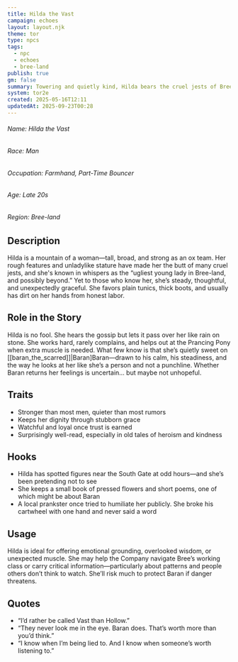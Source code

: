 ```yaml
---
title: Hilda the Vast
campaign: echoes
layout: layout.njk
theme: tor
type: npcs
tags:
  - npc
  - echoes
  - bree-land
publish: true
gm: false
summary: Towering and quietly kind, Hilda bears the cruel jests of Bree with dignity—and carries a soft spot for Baran.
system: tor2e
created: 2025-05-16T12:11
updatedAt: 2025-09-23T00:28
---
```

###### Name: Hilda the Vast  
###### Race: Man  
###### Occupation: Farmhand, Part-Time Bouncer  
###### Age: Late 20s  
###### Region: Bree-land  

## Description
Hilda is a mountain of a woman—tall, broad, and strong as an ox team. Her rough features and unladylike stature have made her the butt of many cruel jests, and she's known in whispers as the “ugliest young lady in Bree-land, and possibly beyond.” Yet to those who know her, she’s steady, thoughtful, and unexpectedly graceful. She favors plain tunics, thick boots, and usually has dirt on her hands from honest labor.

## Role in the Story
Hilda is no fool. She hears the gossip but lets it pass over her like rain on stone. She works hard, rarely complains, and helps out at the Prancing Pony when extra muscle is needed. What few know is that she’s quietly sweet on [[baran_the_scarred]]|Baran]Baran—drawn to his calm, his steadiness, and the way he looks at her like she’s a person and not a punchline. Whether Baran returns her feelings is uncertain… but maybe not unhopeful.

## Traits
- Stronger than most men, quieter than most rumors  
- Keeps her dignity through stubborn grace  
- Watchful and loyal once trust is earned  
- Surprisingly well-read, especially in old tales of heroism and kindness

## Hooks
- Hilda has spotted figures near the South Gate at odd hours—and she’s been pretending not to see  
- She keeps a small book of pressed flowers and short poems, one of which might be about Baran  
- A local prankster once tried to humiliate her publicly. She broke his cartwheel with one hand and never said a word

## Usage
Hilda is ideal for offering emotional grounding, overlooked wisdom, or unexpected muscle. She may help the Company navigate Bree’s working class or carry critical information—particularly about patterns and people others don’t think to watch. She’ll risk much to protect Baran if danger threatens.

## Quotes
- “I’d rather be called Vast than Hollow.”  
- “They never look me in the eye. Baran does. That’s worth more than you’d think.”  
- “I know when I’m being lied to. And I know when someone’s worth listening to.”
